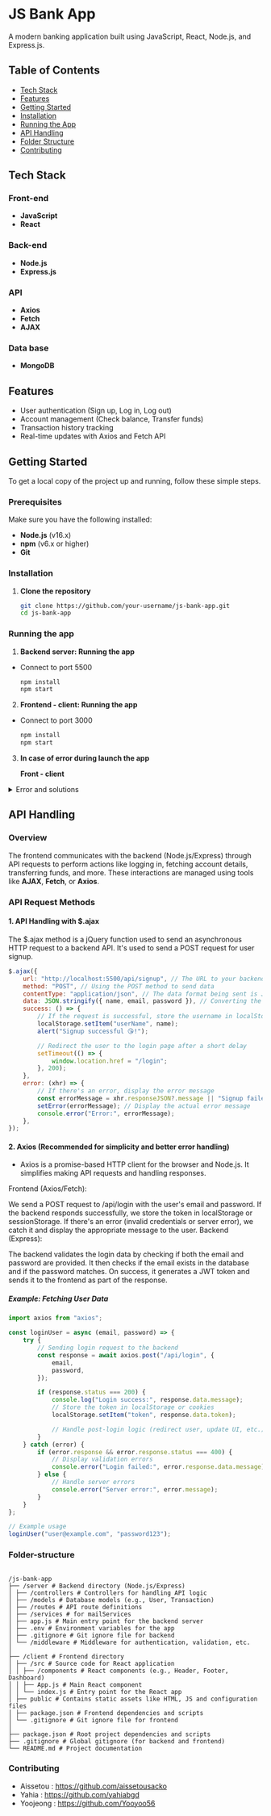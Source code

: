 # JS Bank App

A modern banking application built using JavaScript, React, Node.js, and Express.js.

## Table of Contents

- [Tech Stack](#tech-stack)
- [Features](#features)
- [Getting Started](#getting-started)
- [Installation](#installation)
- [Running the App](#running-the-app)
- [API Handling](#api-handling)
- [Folder Structure](#folder-structure)
- [Contributing](#contributing)

## Tech Stack

### Front-end

- **JavaScript**
- **React**

### Back-end

- **Node.js**
- **Express.js**

### API

- **Axios**
- **Fetch**
- **AJAX**

### Data base

- **MongoDB**

## Features

- User authentication (Sign up, Log in, Log out)
- Account management (Check balance, Transfer funds)
- Transaction history tracking
- Real-time updates with Axios and Fetch API

## Getting Started

To get a local copy of the project up and running, follow these simple steps.

### Prerequisites

Make sure you have the following installed:

- **Node.js** (v16.x)
- **npm** (v6.x or higher)
- **Git**

### Installation

1. **Clone the repository**
   ```bash
   git clone https://github.com/your-username/js-bank-app.git
   cd js-bank-app
   ```

### Running the app

1. **Backend server: Running the app**

- Connect to port 5500

  ```bash
  npm install
  npm start
  ```

2. **Frontend - client: Running the app**

- Connect to port 3000

  ```bash
  npm install
  npm start
  ```

3. **In case of error during launch the app**

   **Front - client**

  <details>
<summary>Error and solutions </summary >

```bash
> mern-client@1.0.0 start
> cross-env NODE_OPTIONS=--openssl-legacy-provider react-scripts start

node: --openssl-legacy-provider is not allowed in NODE_OPTIONS
```

Then,

Solution1 : Clean the Project and Reinstall Dependencies

```bash
rm -rf node_modules package-lock.json
npm cache clean --force
npm install
```

Then, try starting your application again:

```bash
npm start
```

</details>

## API Handling

### Overview

The frontend communicates with the backend (Node.js/Express) through API requests to perform actions like logging in, fetching account details, transferring funds, and more. These interactions are managed using tools like **AJAX**, **Fetch**, or **Axios**.

### API Request Methods

#### 1. **API Handling with $.ajax**

The $.ajax method is a jQuery function used to send an asynchronous HTTP request to a backend API. It's used to send a POST request for user signup.

```javascript
$.ajax({
	url: "http://localhost:5500/api/signup", // The URL to your backend API endpoint
	method: "POST", // Using the POST method to send data
	contentType: "application/json", // The data format being sent is JSON
	data: JSON.stringify({ name, email, password }), // Converting the JavaScript object into JSON format
	success: () => {
		// If the request is successful, store the username in localStorage and notify the user
		localStorage.setItem("userName", name);
		alert("Signup successful 😘!");

		// Redirect the user to the login page after a short delay
		setTimeout(() => {
			window.location.href = "/login";
		}, 200);
	},
	error: (xhr) => {
		// If there's an error, display the error message
		const errorMessage = xhr.responseJSON?.message || "Signup failed";
		setError(errorMessage); // Display the actual error message
		console.error("Error:", errorMessage);
	},
});
```

#### 2. **Axios** (Recommended for simplicity and better error handling)

- Axios is a promise-based HTTP client for the browser and Node.js. It simplifies making API requests and handling responses.

Frontend (Axios/Fetch):

We send a POST request to /api/login with the user's email and password.
If the backend responds successfully, we store the token in localStorage or sessionStorage.
If there's an error (invalid credentials or server error), we catch it and display the appropriate message to the user.
Backend (Express):

The backend validates the login data by checking if both the email and password are provided.
It then checks if the email exists in the database and if the password matches.
On success, it generates a JWT token and sends it to the frontend as part of the response.

##### Example: Fetching User Data

```javascript
import axios from "axios";

const loginUser = async (email, password) => {
	try {
		// Sending login request to the backend
		const response = await axios.post("/api/login", {
			email,
			password,
		});

		if (response.status === 200) {
			console.log("Login success:", response.data.message);
			// Store the token in localStorage or cookies
			localStorage.setItem("token", response.data.token);

			// Handle post-login logic (redirect user, update UI, etc.)
		}
	} catch (error) {
		if (error.response && error.response.status === 400) {
			// Display validation errors
			console.error("Login failed:", error.response.data.message);
		} else {
			// Handle server errors
			console.error("Server error:", error.message);
		}
	}
};

// Example usage
loginUser("user@example.com", "password123");
```

### Folder-structure

```

/js-bank-app
├── /server # Backend directory (Node.js/Express)
│ ├── /controllers # Controllers for handling API logic
│ ├── /models # Database models (e.g., User, Transaction)
│ ├── /routes # API route definitions
│ ├── /services # for mailServices
│ ├── app.js # Main entry point for the backend server
│ ├── .env # Environment variables for the app
│ ├── .gitignore # Git ignore file for backend
│ └── /middleware # Middleware for authentication, validation, etc.
│
├── /client # Frontend directory
│ ├── /src # Source code for React application
│ │ ├── /components # React components (e.g., Header, Footer, Dashboard)
│ │ ├── App.js # Main React component
│ │ └── index.js # Entry point for the React app
│ ├── public # Contains static assets like HTML, JS and configuration files
│ ├── package.json # Frontend dependencies and scripts
│ └── .gitignore # Git ignore file for frontend
│
├── package.json # Root project dependencies and scripts
├── .gitignore # Global gitignore (for backend and frontend)
└── README.md # Project documentation

```

### Contributing

- Aissetou : https://github.com/aissetousacko
- Yahia : https://github.com/yahiabgd
- Yoojeong : https://github.com/Yooyoo56
